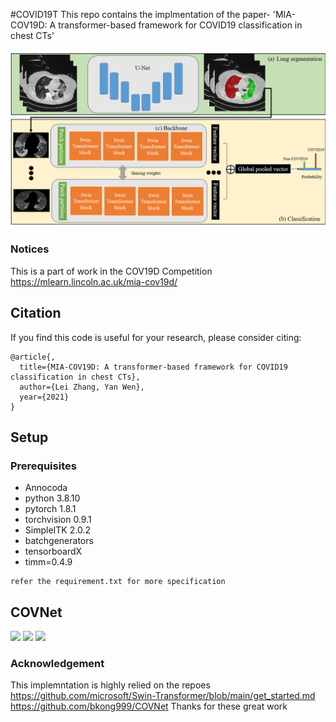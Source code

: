 #COVID19T
This repo contains the implmentation of the paper- 'MIA-COV19D: A transformer-based framework for COVID19 classification in chest CTs'

<img src="images/framework.png" width="600">


### Notices
This is a part of work in the COV19D Competition
https://mlearn.lincoln.ac.uk/mia-cov19d/
## Citation
If you find this code is useful for your research, please consider citing:
```
@article{,
  title={MIA-COV19D: A transformer-based framework for COVID19 classification in chest CTs},
  author={Lei Zhang, Yan Wen},
  year={2021}
}
```

## Setup
### Prerequisites
- Annocoda
- python 3.8.10
- pytorch 1.8.1
- torchvision 0.9.1
- SimpleITK 2.0.2
- batchgenerators
- tensorboardX
- timm=0.4.9
```
refer the requirement.txt for more specification 
```



## COVNet
<img src="images/demo.png" width="300">
<img src="images/demo1.png" width="300">
<img src="images/demo2.png" width="300">

### Acknowledgement 
This implemntation is highly relied on the repoes 
https://github.com/microsoft/Swin-Transformer/blob/main/get_started.md
https://github.com/bkong999/COVNet
Thanks for these great work
